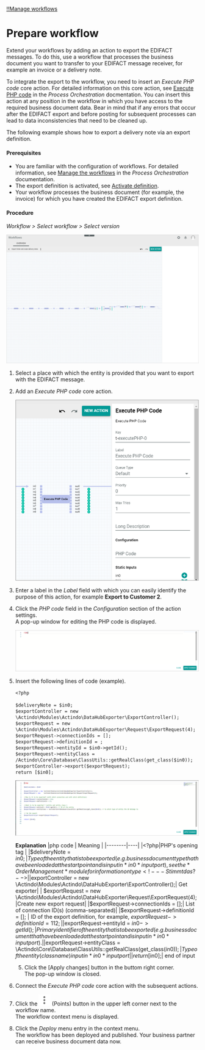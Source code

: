 [!!Manage workflows](../../ActindoWorkFlow/Operation/01_ManageWorkflows.md)

# Prepare workflow

Extend your workflows by adding an action to export the EDIFACT messages. To do this, use a workflow that processes the business document you want to transfer to your EDIFACT message receiver, for example an invoice or a delivery note. 

To integrate the export to the workflow, you need to insert an
*Execute PHP code* core action. For detailed information on this core action, see [Execute PHP code](../../ActindoWorkFlow/UserInterface/08_CoreActions.md#execute-php-code) in the *Process Orchestration* docmentation. You can insert this action at any position in the workflow in which you have access to the required business document data. Bear in mind that if any errors that occur after the EDIFACT export and before posting for subsequent processes can lead to data inconsistencies that need to be cleaned up.

The following example shows how to export a delivery note via an export definition.


#### Prerequisites

- You are familiar with the configuration of workflows. For detailed information, see [Manage the workflows](../../ActindoWorkFlow/Operation/01_ManageWorkflows.md) in the *Process Orchestration* documentation. 
- The export definition is activated, see [Activate definition](01_ManageDefinitions.md#activate-definition).
- Your workflow processes the business document (for example, the invoice) for which you have created the EDIFACT export definition. 


#### Procedure

*Workflow > Select workflow > Select version*

![Workflow versions](../../Assets/Screenshots/ActindoWorkFlow/Workflows/WorkflowEditor.png "[Workflow editor]")

1. Select a place with which the entity is provided that you want to export with the EDIFACT message.

2. Add an *Execute PHP code* core action.

    ![Add Execute PHP code](../../Assets/Screenshots/EDI/Operation/WorkflowExecutePHPCode.png "[Add Execute PHP code]")

3. Enter a label in the *Label* field with which you can easily identify the purpose of this action, for example **Export to Customer 2**.

4. Click the *PHP code* field in the *Configuration* section of the action settings.   
    A pop-up window for editing the PHP code is displayed.

    ![PHP code input window](../../Assets/Screenshots/EDI/Operation/WorkflowPHPInputWindow.png "[PHP code input window]")

5. Insert the following lines of code (example).

    ```
    <?php
 
    $deliveryNote = $in0;
    $exportController = new \Actindo\Modules\Actindo\DataHubExporter\ExportController();
    $exportRequest = new  \Actindo\Modules\Actindo\DataHubExporter\Request\ExportRequest(4);   
    $exportRequest->connectionIds = []; 
    $exportRequest->definitionId = ;    
    $exportRequest->entityId = $in0->getId();
    $exportRequest->entityClass = /Actindo\Core\Database\ClassUtils::getRealClass(get_class($in0));  
    $exportController->export($exportRequest);
    return [$in0];
    ```
    ![PHP code example](../../Assets/Screenshots/EDI/Operation/WorfflowPHPCodeExample.png "[PHP code example]")

    **Explanation**
    |php code | Meaning |
    |--------|----|
    |<?php|PHP's opening tag     |
    |$deliveryNote = $in0;| Type of the entity that is to be exported (e.g. business document type that have been loaded at the start point and is input in *in0* input port), see the *Order Management* module for information on type <!---Stimmt das?-->|
    |$exportController = new \Actindo\Modules\Actindo\DataHubExporter\ExportController();| Get exporter|
    | $exportRequest = new \Actindo\Modules\Actindo\DataHubExporter\Request\ExportRequest(4);|Create new export request|  
    |$exportRequest->connectionIds = [];| List of connection ID(s) (comma-separated)|
    |$exportRequest->definitionId = []; | ID of the export definition, for example, $exportRequest->definitionId = 112;|
    |$exportRequest->entityId = $in0->getId(); | Primary identifier of the entity that is to be exported (e.g. business document that have been loaded at the start point and is input in *in0* input port).|
    |$exportRequest->entityClass = \Actindo\Core\Database\ClassUtils::getRealClass(get_class($in0));| Type of the entity (class name) input in *in0* input port|
    |return [$in0];| end of input
     
   5. Click the [Apply changes] button in the buttom right corner.   
    The pop-up window is closed.

6. Connect the *Execute PHP code* core action with the subsequent actions.

7. Click the ![Points](../../Assets/Icons/Points02.png "[Points]") (Points) button in the upper left corner next to the workflow name.   
  The workflow context menu is displayed.

8. Click the *Deploy* menu entry in the context menu.   
  The workflow has been deployed and published. Your business partner can receive business document data now.

